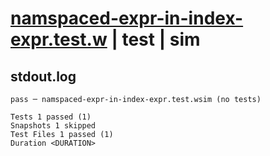# [namspaced-expr-in-index-expr.test.w](../../../../../examples/tests/valid/namspaced-expr-in-index-expr.test.w) | test | sim

## stdout.log
```log
pass ─ namspaced-expr-in-index-expr.test.wsim (no tests)

Tests 1 passed (1)
Snapshots 1 skipped
Test Files 1 passed (1)
Duration <DURATION>
```

